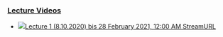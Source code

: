 ### [Lecture Videos](https://moodle.jku.at/jku/course/view.php?id=11759#section-5)


* [![](https://moodle.jku.at/jku/theme/image.php/classic/streamurl/1600773234/icon)Lecture 1 (8.10.2020) bis 28 February 2021, 12:00 AM StreamURL](https://moodle.jku.at/jku/mod/streamurl/view.php?id=4419051)

